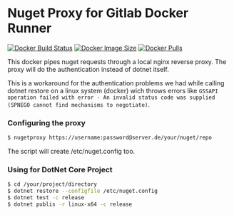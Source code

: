 # Nuget Proxy for Gitlab Docker Runner

[![Docker Build Status](https://img.shields.io/docker/build/owja/nugetproxy.svg)](https://hub.docker.com/r/owja/nugetproxy/)
[![Docker Image Size](https://images.microbadger.com/badges/image/owja/nugetproxy.svg)](https://hub.docker.com/r/owja/nugetproxy/)
[![Docker Pulls](https://img.shields.io/docker/pulls/owja/nugetproxy.svg)](https://hub.docker.com/r/owja/nugetproxy/)

This docker pipes nuget requests through a local nginx reverse proxy. The proxy will do the authentication instead of dotnet itself.

This is a workaround for the authentication problems we had while calling dotnet restore on a linux system (docker) wich throws errors like `GSSAPI operation failed with error - An invalid status code was supplied (SPNEGO cannot find mechanisms to negotiate)`.

### Configuring the proxy

```bash
$ nugetproxy https://username:password@server.de/your/nuget/repo
```

The script will create /etc/nuget.config too.

### Using for DotNet Core Project

```bash
$ cd /your/project/directory
$ dotnet restore --configfile /etc/nuget.config
$ dotnet test -c release
$ dotnet publis -r linux-x64 -c release
```
